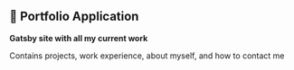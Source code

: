 ## 🚀 Portfolio Application

**Gatsby site with all my current work**

Contains projects, work experience, about myself, and how to contact me